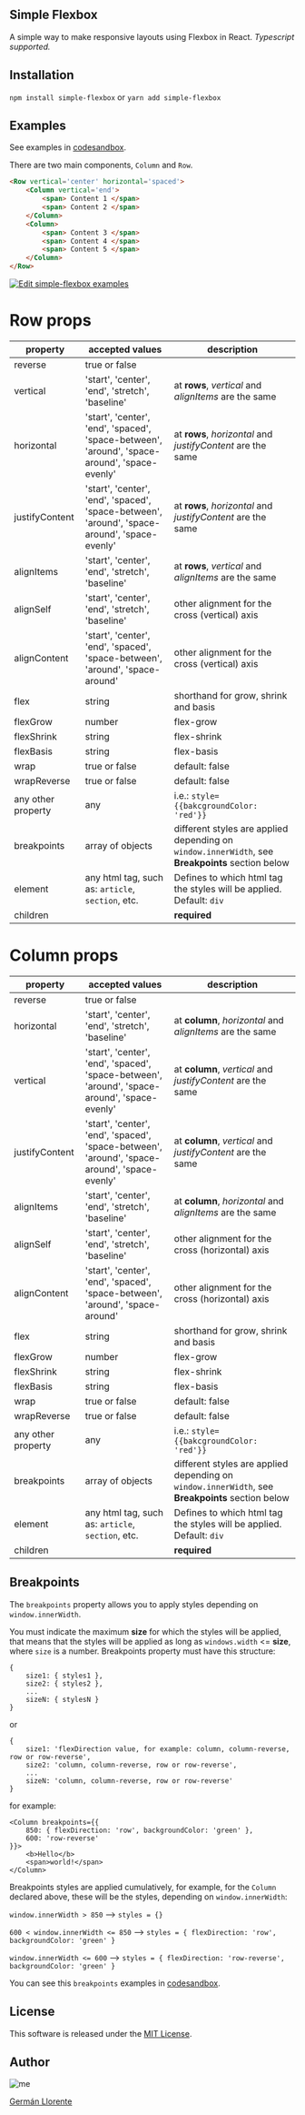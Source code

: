 ## Simple Flexbox

A simple way to make responsive layouts using Flexbox in React. _Typescript supported._

## Installation

`npm install simple-flexbox` or `yarn add simple-flexbox`

## Examples

See examples in [codesandbox](https://codesandbox.io/s/z3p04l3vol).

There are two main components, `Column` and `Row`.

```html
<Row vertical='center' horizontal='spaced'>
	<Column vertical='end'>
    	<span> Content 1 </span>
        <span> Content 2 </span>
    </Column>
    <Column>
    	<span> Content 3 </span>
        <span> Content 4 </span>
        <span> Content 5 </span>
    </Column>
</Row>
```
[![Edit simple-flexbox examples](https://codesandbox.io/static/img/play-codesandbox.svg)](https://codesandbox.io/s/z3p04l3vol)

# Row props
|property|accepted values|description|
| --------- | ----------- | ----------- |
|reverse| true or false |		|
|vertical|	'start', 'center', 'end', 'stretch', 'baseline' |	at **rows**, *vertical* and *alignItems* are the same	|
|horizontal|'start', 'center', 'end', 'spaced', 'space-between', 'around', 'space-around', 'space-evenly'|	at **rows**, *horizontal* and *justifyContent* are the same|
|justifyContent|'start', 'center', 'end', 'spaced', 'space-between', 'around', 'space-around', 'space-evenly'|	at **rows**, *horizontal* and *justifyContent* are the same|
|alignItems|'start', 'center', 'end', 'stretch', 'baseline' |	at **rows**, *vertical* and *alignItems* are the same	|
|alignSelf|'start', 'center', 'end', 'stretch', 'baseline' |	other alignment for the cross (vertical) axis	|
|alignContent|'start', 'center', 'end', 'spaced', 'space-between', 'around', 'space-around'|	other alignment for the cross (vertical) axis	|
|flex|	string|		shorthand for grow, shrink and basis |
|flexGrow|	number|		flex-grow |
|flexShrink|	string|		flex-shrink |
|flexBasis|	string|		flex-basis |
|wrap|	true or false|	default: false	|
|wrapReverse|	true or false|	default: false	|
|any other property| any | i.e.: `style={{bakcgroundColor: 'red'}}`|
|breakpoints|array of objects| different styles are applied depending on `window.innerWidth`, see **Breakpoints** section below |
|element | any html tag, such as: `article`, `section`, etc. | Defines to which html tag the styles will be applied. Default: `div` |
|children|	|	**required**	|


# Column props
|property|accepted values|description|
| --------- | ----------- | ----------- |
|reverse| true or false |		|
|horizontal|	'start', 'center', 'end', 'stretch', 'baseline' |	at **column**, *horizontal* and *alignItems* are the same	|
|vertical|'start', 'center', 'end', 'spaced', 'space-between', 'around', 'space-around', 'space-evenly'|	at **column**, *vertical* and *justifyContent* are the same|
|justifyContent|'start', 'center', 'end', 'spaced', 'space-between', 'around', 'space-around', 'space-evenly'|	at **column**, *vertical* and *justifyContent* are the same|
|alignItems|'start', 'center', 'end', 'stretch', 'baseline' |	at **column**, *horizontal* and *alignItems* are the same	|
|alignSelf|'start', 'center', 'end', 'stretch', 'baseline' |	other alignment for the cross (horizontal) axis	|
|alignContent|'start', 'center', 'end', 'spaced', 'space-between', 'around', 'space-around'|	other alignment for the cross (horizontal) axis	|
|flex|	string|		shorthand for grow, shrink and basis |
|flexGrow|	number|		flex-grow |
|flexShrink|	string|		flex-shrink |
|flexBasis|	string|		flex-basis |
|wrap|	true or false|	default: false	|
|wrapReverse|	true or false|	default: false	|
|any other property| any | i.e.: `style={{bakcgroundColor: 'red'}}`|
|breakpoints|array of objects| different styles are applied depending on `window.innerWidth`, see **Breakpoints** section below |
|element | any html tag, such as: `article`, `section`, etc. | Defines to which html tag the styles will be applied. Default: `div` |
|children|	|	**required**	|

Breakpoints
-------
The `breakpoints` property allows you to apply styles depending on `window.innerWidth`.

You must indicate the maximum **size** for which the styles will be applied, that means that the styles will be applied as long as `windows.width` <= **size**, where `size` is a number.
Breakpoints property must have this structure:
```
{
	size1: { styles1 },
	size2: { styles2 },
	...
	sizeN: { stylesN }
}
```
or
```
{
	size1: 'flexDirection value, for example: column, column-reverse, row or row-reverse',
	size2: 'column, column-reverse, row or row-reverse',
	...
	sizeN: 'column, column-reverse, row or row-reverse'
}
```
for example:
```
<Column breakpoints={{
	850: { flexDirection: 'row', backgroundColor: 'green' },
	600: 'row-reverse'
}}>
	<b>Hello</b>
    <span>world!</span>
</Column>
```
Breakpoints styles are applied cumulatively, for example, for the `Column` declared above, these will be the styles, depending on `window.innerWidth`:

`window.innerWidth > 850` --> `styles = {}`

`600 < window.innerWidth <= 850` --> `styles = { flexDirection: 'row', backgroundColor: 'green' }`

`window.innerWidth <= 600` --> `styles = { flexDirection: 'row-reverse', backgroundColor: 'green' }`

You can see this `breakpoints` examples in [codesandbox](https://codesandbox.io/s/z3p04l3vol).

License
-------
This software is released under the [MIT License](https://github.com/okunishinishi/node-mysqlspec/blob/master/LICENSE).

Author
-------
![me](https://avatars3.githubusercontent.com/u/21162888?s=100&v=4)

[Germán Llorente](https://github.com/llorentegerman)